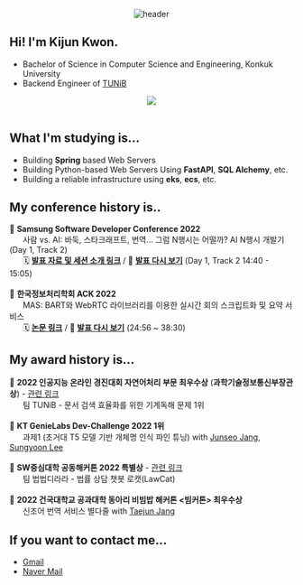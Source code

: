 <div align="center">

![header](https://capsule-render.vercel.app/api?type=rounded&color=0:94c8f7,100:466ed4&height=200&section=header&text=Welcome!&fontSize=70&fontColor=132433&rotate=0.5&fontAlign=49&fontAlignY=47&desc=kijun%20kwon's%20github%20profile&descAlign=53&descAlignY=63)

</div>

## Hi! I'm Kijun Kwon.
- Bachelor of Science in Computer Science and Engineering, Konkuk University
- Backend Engineer of <a href="https://tunib.ai" target="_blank">TUNiB</a>

<div align="center">
  <a href="https://www.linkedin.com/in/%EA%B8%B0%EC%A4%80-%EA%B6%8C-818122256/" target="_blank"><img src="https://img.shields.io/badge/LinkedIn-0077B5?style=for-the-badge&logo=linkedin&logoColor=white" /></a>
</div>
<br />

## What I'm studying is...
- Building <b>Spring</b> based Web Servers
- Building Python-based Web Servers Using <b>FastAPI</b>, <b>SQL Alchemy</b>, etc.
- Building a reliable infrastructure using <b>eks</b>, <b>ecs</b>, etc.

## My conference history is..
🎉 **Samsung Software Developer Conference 2022**
<br/>&nbsp;&nbsp;&nbsp;&nbsp;&nbsp;&nbsp;사람 vs. AI: 바둑, 스타크래프트, 번역… 그럼 N행시는 어떨까? AI N행시 개발기 (Day 1, Track 2)
<br/>&nbsp;&nbsp;&nbsp;&nbsp;&nbsp;&nbsp;🗓️ [**발표 자료 및 세션 소개 링크**](https://www.ssdc.kr/sessions/detail/58) / 🎥 [**발표 다시 보기**](https://www.ssdc.kr/stream) (Day 1, Track 2 14:40 - 15:05)
<br/><br/>🎉 **한국정보처리학회 ACK 2022**
<br/>&nbsp;&nbsp;&nbsp;&nbsp;&nbsp;&nbsp;MAS: BART와 WebRTC 라이브러리를 이용한 실시간 회의 스크립트화 및 요약 서비스
<br/>&nbsp;&nbsp;&nbsp;&nbsp;&nbsp;&nbsp;🗓️ [**논문 링크**](http://manuscriptlink-society-file.s3.amazonaws.com/kips/conference/ack2022/presentation/KIPS_C2022B0393.pdf) / 🎥 [**발표 다시 보기**](https://youtu.be/Y_qXKie6iH0?list=PLfvzYlqPEumNURdPTw0zSLhXNcLtYxQLU&t=1496) (24:56 ~ 38:30)

## My award history is...
🥇 **2022 인공지능 온라인 경진대회 자연어처리 부문 최우수상** (**과학기술정보통신부장관상**) - <a href="https://www.youtube.com/watch?v=jYmUxs4vfKs">관련 링크</a>
<br/>&nbsp;&nbsp;&nbsp;&nbsp;&nbsp;&nbsp;팀 TUNiB - 문서 검색 효율화를 위한 기계독해 문제 1위
<br/><br/>🥇 **KT GenieLabs Dev-Challenge 2022 1위**
<br/>&nbsp;&nbsp;&nbsp;&nbsp;&nbsp;&nbsp;과제1 (초거대 T5 모델 기반 개체명 인식 파인 튜닝) with <a href="https://github.com/junseo-jang" target="_blank">Junseo Jang</a>, <a href="https://github.com/reesony" target="_blank">Sungyoon Lee</a>
<br/><br/>🥉 **SW중심대학 공동해커톤 2022 특별상** - <a href="http://www.konkuk.ac.kr/do/MessageBoard/ArticleRead.do?forum=people&s_f=subject&s_v=SW&sort=6&id=5b4cbcc">관련 링크</a>
<br/>&nbsp;&nbsp;&nbsp;&nbsp;&nbsp;&nbsp;팀 법법디라라 - 법률 상담 챗봇 로캣(LawCat)
<br/><br/>🥈 **2022 건국대학교 공과대학 동아리 비빔밥 해커톤 <빔커톤> 최우수상**
<br/>&nbsp;&nbsp;&nbsp;&nbsp;&nbsp;&nbsp;신조어 번역 서비스 별다줄 with <a href="https://github.com/janghoosa" target="_blank">Taejun Jang</a>

## If you want to contact me...
- <a href="mailto:uikon798@gmail.com">Gmail</a>
- <a href="mailto:kkjsw17@naver.com">Naver Mail</a>

<!-- ## You can check my detailed profile here.
<div align="center">
  <a href="https://kaput-kite-949.notion.site/Kijun-Kwon-b334df61bf7b435782dee4b49a242939">
    <img src="https://img.shields.io/badge/notion-black?style=flat-square&logo=Notion&logoColor=white"/>
  </a>
</div> -->


<!--
**kkjsw17/kkjsw17** is a ✨ _special_ ✨ repository because its `README.md` (this file) appears on your GitHub profile.

Here are some ideas to get you started:

- 🔭 I’m currently working on ...
- 🌱 I’m currently learning ...
- 👯 I’m looking to collaborate on ...
- 🤔 I’m looking for help with ...
- 💬 Ask me about ...
- 📫 How to reach me: ...
- 😄 Pronouns: ...
- ⚡ Fun fact: ...
-->
